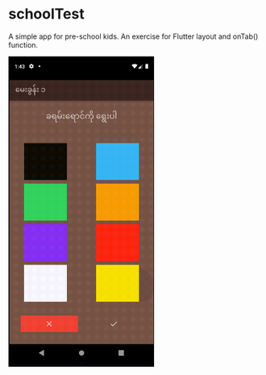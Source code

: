 # schoolTest
A simple app for pre-school kids. An exercise for Flutter layout and onTab() function.

![schoolTest](https://github.com/Htet-Wai-Yan/schoolTest/blob/main/schoolTest.png)
